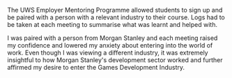 The UWS Employer Mentoring Programme allowed students to sign up and be paired with a person with a relevant industry to their course. Logs had to be taken at each meeting to summarise what was learnt and helped with.

I was paired with a person from Morgan Stanley and each meeting raised my confidence and lowered my anxiety about entering into the world of work. Even though I was viewing a different industry, it was extremely insightful to how Morgan Stanley's development sector worked and further affirmed my desire to enter the Games Development Industry.